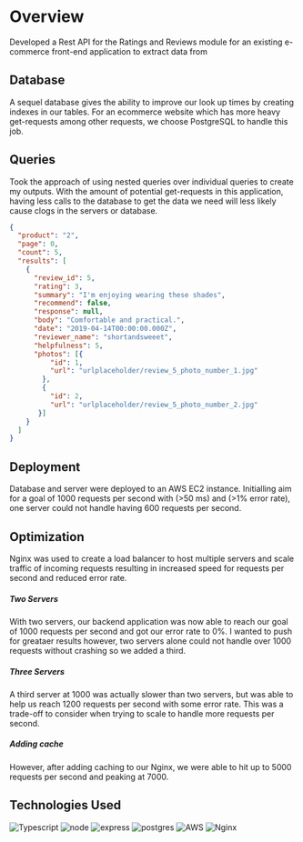 # Overview

Developed a Rest API for the Ratings and Reviews module for an existing e-commerce front-end application to extract data from

## Database

A sequel database gives the ability to improve our look up times by creating indexes in our tables. For an ecommerce website which has more heavy get-requests among other requests, we choose PostgreSQL to handle this job.


## Queries

Took the approach of using nested queries over individual queries to create my outputs. With the amount of potential get-requests in this application, having less calls to the database to get the data we need will less likely cause clogs in the servers or database.

```json
{
  "product": "2",
  "page": 0,
  "count": 5,
  "results": [
    {
      "review_id": 5,
      "rating": 3,
      "summary": "I'm enjoying wearing these shades",
      "recommend": false,
      "response": null,
      "body": "Comfortable and practical.",
      "date": "2019-04-14T00:00:00.000Z",
      "reviewer_name": "shortandsweeet",
      "helpfulness": 5,
      "photos": [{
          "id": 1,
          "url": "urlplaceholder/review_5_photo_number_1.jpg"
        },
        {
          "id": 2,
          "url": "urlplaceholder/review_5_photo_number_2.jpg"
       }]
    }
  ]
}
```

## Deployment
Database and server were deployed to an AWS EC2 instance. Initialling aim for a goal of 1000 requests per second with (>50 ms) and (>1% error rate), one server could not handle having 600 requests per second.

## Optimization
Nginx was used to create a load balancer to host multiple servers and scale traffic of incoming requests resulting in increased speed for requests per second and reduced error rate.

##### Two Servers #####
With two servers, our backend application was now able to reach our goal of 1000 requests per second and got our error rate to 0%. I wanted to push for greataer results however, two servers alone could not handle over 1000 requests without crashing so we added a third.

##### Three Servers #####
A third server at 1000 was actually slower than two servers, but was able to help us reach 1200 requests per second with some error rate. This was a trade-off to consider when trying to scale to handle more requests per second.

##### Adding cache #####
However, after adding caching to our Nginx, we were able to hit up to 5000 requests per second and peaking at 7000.

## Technologies Used

![Typescript](https://img.shields.io/badge/TypeScript-007ACC?style=for-the-badge&logo=typescript&logoColor=white) ![node](https://img.shields.io/badge/Node.js-43853D?style=for-the-badge&logo=node.js&logoColor=white) ![express](https://img.shields.io/badge/Express.js-000000?style=for-the-badge&logo=express&logoColor=white) ![postgres](https://img.shields.io/badge/PostgreSQL-316192?style=for-the-badge&logo=postgresql&logoColor=white) ![AWS](https://img.shields.io/badge/AWS-%23FF9900.svg?style=for-the-badge&logo=amazon-aws&logoColor=white) ![Nginx](https://img.shields.io/badge/nginx-%23009639.svg?style=for-the-badge&logo=nginx&logoColor=white)
